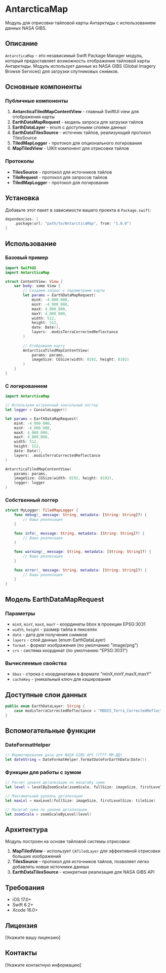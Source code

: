 # AntarcticaMap

Модуль для отрисовки тайловой карты Антарктиды с использованием данных NASA GIBS.

## Описание

`AntarcticaMap` - это независимый Swift Package Manager модуль, который предоставляет возможность отображения тайловой карты Антарктиды. Модуль использует данные из NASA GIBS (Global Imagery Browse Services) для загрузки спутниковых снимков.

## Основные компоненты

### Публичные компоненты

1. **AntarcticaTiledMapContentView** - главный SwiftUI view для отображения карты
2. **EarthDataMapRequest** - модель запроса для загрузки тайлов
3. **EarthDataLayer** - enum с доступными слоями данных
4. **EarthDataTilesSource** - источник тайлов, реализующий протокол TilesSource
5. **TiledMapLogger** - протокол для опционального логирования
6. **MapTiledView** - UIKit компонент для отрисовки тайлов

### Протоколы

- **TilesSource** - протокол для источников тайлов
- **TileRequest** - протокол для запросов тайлов
- **TiledMapLogger** - протокол для логирования

## Установка

Добавьте этот пакет в зависимости вашего проекта в `Package.swift`:

```swift
dependencies: [
    .package(url: "path/to/AntarcticaMap", from: "1.0.0")
]
```

## Использование

### Базовый пример

```swift
import SwiftUI
import AntarcticaMap

struct ContentView: View {
    var body: some View {
        // Создаем запрос с параметрами карты
        let params = EarthDataMapRequest(
            minX: -4_000_000,
            minY: -4_000_000,
            maxX: 4_000_000,
            maxY: 4_000_000,
            width: 512,
            height: 512,
            date: Date(),
            layers: .modisTerraCorrectedReflectance
        )
        
        // Отображаем карту
        AntarcticaTiledMapContentView(
            params: params,
            imageSize: CGSize(width: 8192, height: 8192)
        )
    }
}
```

### С логированием

```swift
import AntarcticaMap

// Используем встроенный консольный логгер
let logger = ConsoleLogger()

let params = EarthDataMapRequest(
    minX: -4_000_000,
    minY: -4_000_000,
    maxX: 4_000_000,
    maxY: 4_000_000,
    width: 512,
    height: 512,
    date: Date(),
    layers: .modisTerraCorrectedReflectance
)

AntarcticaTiledMapContentView(
    params: params,
    imageSize: CGSize(width: 8192, height: 8192),
    logger: logger
)
```

### Собственный логгер

```swift
struct MyLogger: TiledMapLogger {
    func debug(_ message: String, metadata: [String: String]?) {
        // Ваша реализация
    }
    
    func info(_ message: String, metadata: [String: String]?) {
        // Ваша реализация
    }
    
    func warning(_ message: String, metadata: [String: String]?) {
        // Ваша реализация
    }
    
    func error(_ message: String, metadata: [String: String]?) {
        // Ваша реализация
    }
}
```

## Модель EarthDataMapRequest

### Параметры

- `minX`, `minY`, `maxX`, `maxY` - координаты bbox в проекции EPSG:3031
- `width`, `height` - размер тайла в пикселях
- `date` - дата для получения снимков
- `layers` - слой данных (enum EarthDataLayer)
- `format` - формат изображения (по умолчанию "image/png")
- `crs` - система координат (по умолчанию "EPSG:3031")

### Вычисляемые свойства

- `bbox` - строка с координатами в формате "minX,minY,maxX,maxY"
- `cacheKey` - уникальный ключ для кэширования

## Доступные слои данных

```swift
public enum EarthDataLayer: String {
    case modisTerraCorrectedReflectance = "MODIS_Terra_CorrectedReflectance_TrueColor"
}
```

## Вспомогательные функции

### DateFormatHelper

```swift
// Форматирование даты для NASA GIBS API (ГГГГ-ММ-ДД)
let dateString = DateFormatHelper.formatDateForEarthData(Date())
```

### Функции для работы с зумом

```swift
// Расчет уровня детализации по масштабу зума
let level = levelByZoomScale(zoomScale, fullSize: imageSize, firstLevelSize: tileSize)

// Максимальный уровень детализации
let maxLvl = maxLevel(fullSize: imageSize, firstLevelSize: tileSize)

// Масштаб зума по уровню детализации
let zoomScale = zoomScaleByLevel(level)
```

## Архитектура

Модуль построен на основе тайловой системы отрисовки:

1. **MapTiledView** - использует `CATiledLayer` для эффективной отрисовки больших изображений
2. **TilesSource** - протокол для источников тайлов, позволяет легко добавлять новые источники данных
3. **EarthDataTilesSource** - конкретная реализация для NASA GIBS API

## Требования

- iOS 17.0+
- Swift 6.2+
- Xcode 16.0+

## Лицензия

[Укажите вашу лицензию]

## Контакты

[Укажите контактную информацию]
